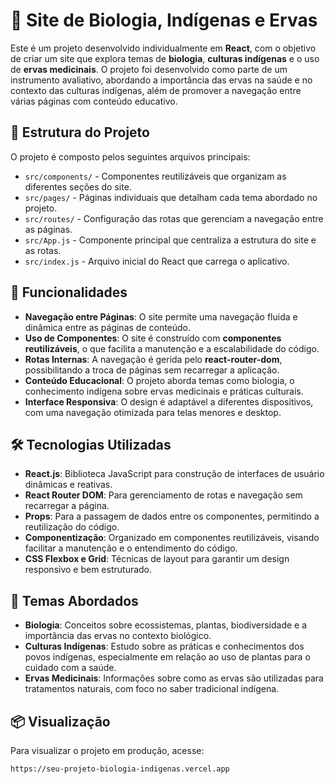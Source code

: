 # 🌱 Site de Biologia, Indígenas e Ervas

Este é um projeto desenvolvido individualmente em **React**, com o objetivo de criar um site que explora temas de **biologia**, **culturas indígenas** e o uso de **ervas medicinais**. O projeto foi desenvolvido como parte de um instrumento avaliativo, abordando a importância das ervas na saúde e no contexto das culturas indígenas, além de promover a navegação entre várias páginas com conteúdo educativo.

## 📂 Estrutura do Projeto

O projeto é composto pelos seguintes arquivos principais:

- `src/components/` - Componentes reutilizáveis que organizam as diferentes seções do site.
- `src/pages/` - Páginas individuais que detalham cada tema abordado no projeto.
- `src/routes/` - Configuração das rotas que gerenciam a navegação entre as páginas.
- `src/App.js` - Componente principal que centraliza a estrutura do site e as rotas.
- `src/index.js` - Arquivo inicial do React que carrega o aplicativo.

## 📌 Funcionalidades

- **Navegação entre Páginas**: O site permite uma navegação fluida e dinâmica entre as páginas de conteúdo.
- **Uso de Componentes**: O site é construído com **componentes reutilizáveis**, o que facilita a manutenção e a escalabilidade do código.
- **Rotas Internas**: A navegação é gerida pelo **react-router-dom**, possibilitando a troca de páginas sem recarregar a aplicação.
- **Conteúdo Educacional**: O projeto aborda temas como biologia, o conhecimento indígena sobre ervas medicinais e práticas culturais.
- **Interface Responsiva**: O design é adaptável a diferentes dispositivos, com uma navegação otimizada para telas menores e desktop.

## 🛠️ Tecnologias Utilizadas

- **React.js**: Biblioteca JavaScript para construção de interfaces de usuário dinâmicas e reativas.
- **React Router DOM**: Para gerenciamento de rotas e navegação sem recarregar a página.
- **Props**: Para a passagem de dados entre os componentes, permitindo a reutilização do código.
- **Componentização**: Organizado em componentes reutilizáveis, visando facilitar a manutenção e o entendimento do código.
- **CSS Flexbox e Grid**: Técnicas de layout para garantir um design responsivo e bem estruturado.

## 🌿 Temas Abordados

- **Biologia**: Conceitos sobre ecossistemas, plantas, biodiversidade e a importância das ervas no contexto biológico.
- **Culturas Indígenas**: Estudo sobre as práticas e conhecimentos dos povos indígenas, especialmente em relação ao uso de plantas para o cuidado com a saúde.
- **Ervas Medicinais**: Informações sobre como as ervas são utilizadas para tratamentos naturais, com foco no saber tradicional indígena.

## 📦 Visualização

Para visualizar o projeto em produção, acesse:

```bash
https://seu-projeto-biologia-indigenas.vercel.app
